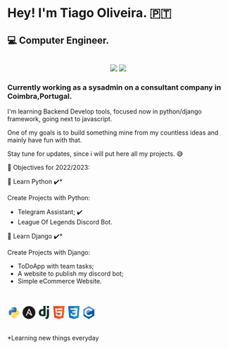 # Hey! I'm Tiago Oliveira. 🇵🇹

## 💻 Computer Engineer.
<br>
<div align="center">
<img height="180em" src="https://github-readme-stats.vercel.app/api?username=TiagoOliveiraa&show_icons=true&theme=dracula&include_all_commits=true&count_private=true"/>
<img height="180em" src="https://github-readme-stats.vercel.app/api/top-langs/?username=TiagoOliveiraa&layout=compact&langs_count=7&theme=dracula"/>
</div>
 
### Currently working as a sysadmin on a consultant company in Coimbra,Portugal.

I'm learning Backend Develop tools, focused now in python/django framework, going next to javascript.

One of my goals is to build something mine from my countless ideas and mainly have fun with that.

Stay tune for updates, since i will put here all my projects. 😅


🏁 Objectives for 2022/2023:

🐍 Learn Python ✔️*

Create Projects with Python:
 - Telegram Assistant; ✔️
 - League Of Legends Discord Bot.

🦎 Learn Django ✔️*

Create Projects with Django:
 - ToDoApp with team tasks; 
 - A website to publish my discord bot;
 - Simple eCommerce Website.

<div style="display: inline_block">
 <br>
 <br>
 <img widht="30" height="30" src="https://raw.githubusercontent.com/devicons/devicon/master/icons/python/python-original.svg">
 <img widht="30" height="30" src="https://raw.githubusercontent.com/devicons/devicon/master/icons/ansible/ansible-original.svg">
 <img widht="30" height="30" src="https://github.com/devicons/devicon/blob/1119b9f84c0290e0f0b38982099a2bd027a48bf1/icons/django/django-plain.svg">
 <img widht="30" height="30" src="https://github.com/devicons/devicon/blob/1119b9f84c0290e0f0b38982099a2bd027a48bf1/icons/html5/html5-original.svg">
 <img widht="30" height="30" src="https://github.com/devicons/devicon/blob/1119b9f84c0290e0f0b38982099a2bd027a48bf1/icons/css3/css3-original.svg">
 <img widht="30" height="30" src="https://github.com/devicons/devicon/blob/1119b9f84c0290e0f0b38982099a2bd027a48bf1/icons/c/c-original.svg">
 <br>
 <br>
</div>




 \*Learning new things everyday

